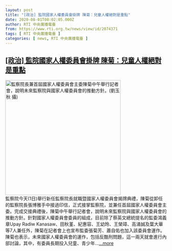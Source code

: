 ```yaml
---
layout: post
title: "[政治] 監院國家人權委員會掛牌 陳菊：兒童人權絕對是重點"
date: 2020-08-01T08:02:05.000Z
author: RTI 中央廣播電臺
from: https://www.rti.org.tw/news/view/id/2074371
tags: [ RTI 中央廣播電臺 ]
categories: [ news, RTI 中央廣播電臺 ]
---
```

<!--1596268925000-->
[[政治] 監院國家人權委員會掛牌 陳菊：兒童人權絕對是重點](https://www.rti.org.tw/news/view/id/2074371)
------

<div>
<img src="https://static.rti.org.tw/assets/thumbnails/2020/08/01/1066507578243950d201d5c8feeb2354.jpg" width="360" alt="監察院長兼首屆國家人權委員會主委陳菊中午舉行記者會，說明未來監察院與國家人權委員會的推動方針。(劉玉秋 攝)" title="監察院長兼首屆國家人權委員會主委陳菊中午舉行記者會，說明未來監察院與國家人權委員會的推動方針。(劉玉秋 攝)"><br>監察院今天(1日)舉行新任監察院長就職暨國家人權委員會揭牌典禮，陳菊從卸任的監察院長張博雅手中接過印信，正式接掌監察院，並兼任首屆國家人權委員會主委。完成交接典禮後，陳菊中午舉行記者會，說明未來監察院與國家人權委員會的推動方針。針對國家人權委員會委員的組成，目前除了蔡英文總統提名的監委鴻義章Upay Radiw Kanasaw、田秋堇、紀惠容、王幼玲、王榮璋、高涌誠及葉大華等7人兼任外，陳菊在記者會上也宣布監委張菊芳、蕭自佑也加入該委員會運作。陳菊也表示，未來國家人權委員會的運作，包括反酷刑問題，這一兩天就會進行內部討論，其中，有委員長期投入兒童、青少年...<a target="_blank" href="https://www.rti.org.tw/news/view/id/2074371">...more</a>
</div>
